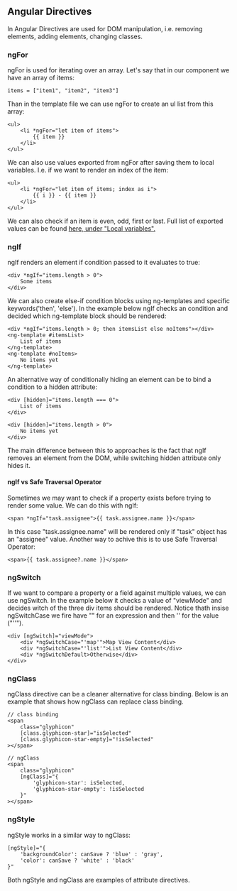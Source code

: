 ## Angular Directives

In Angular Directives are used for DOM manipulation, i.e. removing elements, adding elements, changing classes.

### ngFor

ngFor is used for iterating over an array. Let's say that in our component we have an array of items:

    items = ["item1", "item2", "item3"]

Than in the template file we can use ngFor to create an ul list from this array:

    <ul>
        <li *ngFor="let item of items">
            {{ item }}
        </li>   
    </ul>

We can also use values exported from ngFor after saving them to local variables. I.e. if we want to render an index of the item:

    <ul>
        <li *ngFor="let item of items; index as i">
            {{ i }} - {{ item }}
        </li>
    </ul>

We can also check if an item is even, odd, first or last. Full list of exported values can be found [here, under "Local variables".](https://angular.io/api/common/NgForOf)

### ngIf

ngIf renders an element if condition passed to it evaluates to true:

    <div *ngIf="items.length > 0">
        Some items
    </div>

We can also create else-if condition blocks using ng-templates and specific keywords('then', 'else'). In the example below ngIf checks an condition and decided which ng-template block should be rendered:

    <div *ngIf="items.length > 0; then itemsList else noItems"></div>
    <ng-template #itemsList>
        List of items
    </ng-template>
    <ng-template #noItems>
        No items yet
    </ng-template>

An alternative way of conditionally hiding an element can be to bind a condition to a hidden attribute:

    <div [hidden]="items.length === 0">
        List of items
    </div>

    <div [hidden]="items.length > 0">
        No items yet
    </div>

The main difference between this to approaches is the fact that ngIf removes an element from the DOM, while switching hidden attribute only hides it.

#### ngIf vs Safe Traversal Operator

Sometimes we may want to check if a property exists before trying to render some value. We can do this with ngIf:

    <span *ngIf="task.assignee">{{ task.assignee.name }}</span>

In this case "task.assignee.name" will be rendered only if "task" object has an "assignee" value. Another way to achive this is to use Safe Traversal Operator:

    <span>{{ task.assignee?.name }}</span>

### ngSwitch

If we want to compare a property or a field against multiple values, we can use ngSwitch. In the example below it checks a value of "viewMode" and decides witch of the three div items should be rendered. Notice thath insise ngSwitchCase we fire have "" for an expression and then '' for the value ("''").

    <div [ngSwitch]="viewMode">
        <div *ngSwitchCase="'map'">Map View Content</div>
        <div *ngSwitchCase="'list'">List View Content</div>
        <div *ngSwitchDefault>Otherwise</div>
    </div>

### ngClass

ngClass directive can be a cleaner alternative for class binding. Below is an example that shows how ngClass can replace class binding.

    // class binding
    <span
        class="glyphicon"
        [class.glyphicon-star]="isSelected"
        [class.glyphicon-star-empty]="!isSelected"
    ></span>

    // ngClass
    <span
        class="glyphicon"
        [ngClass]="{
            'glyphicon-star': isSelected,
            'glyphicon-star-empty': !isSelected
        }"
    ></span>

### ngStyle

ngStyle works in a similar way to ngClass:

    [ngStyle]="{
        'backgroundColor': canSave ? 'blue' : 'gray',
        'color': canSave ? 'white' : 'black'
    }"

Both ngStyle and ngClass are examples of attribute directives.